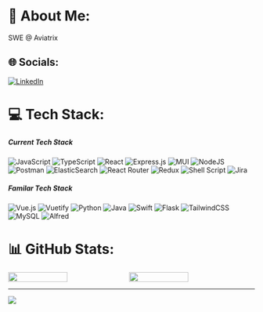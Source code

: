 # 💫 About Me:
SWE @ Aviatrix


## 🌐 Socials:
[![LinkedIn](https://img.shields.io/badge/LinkedIn-%230077B5.svg?logo=linkedin&logoColor=white)](https://linkedin.com/in/tonychen47) 

# 💻 Tech Stack:

##### Current Tech Stack
![JavaScript](https://img.shields.io/badge/javascript-%23323330.svg?style=plastic&logo=javascript&logoColor=%23F7DF1E)
![TypeScript](https://img.shields.io/badge/typescript-%23007ACC.svg?style=plastic&logo=typescript&logoColor=white)
![React](https://img.shields.io/badge/react-%2320232a.svg?style=plastic&logo=react&logoColor=%2361DAFB)
![Express.js](https://img.shields.io/badge/express.js-%23404d59.svg?style=plastic&logo=express&logoColor=%2361DAFB)
![MUI](https://img.shields.io/badge/MUI-%230081CB.svg?style=plastic&logo=material-ui&logoColor=white)
![NodeJS](https://img.shields.io/badge/node.js-6DA55F?style=plastic&logo=node.js&logoColor=white)
![Postman](https://img.shields.io/badge/Postman-FF6C37?style=plastic&logo=postman&logoColor=white)
![ElasticSearch](https://img.shields.io/badge/-ElasticSearch-005571?style=plastic&logo=elasticsearch)
![React Router](https://img.shields.io/badge/React_Router-CA4245?style=plastic&logo=react-router&logoColor=white)
![Redux](https://img.shields.io/badge/redux-%23593d88.svg?style=plastic&logo=redux&logoColor=white)
![Shell Script](https://img.shields.io/badge/shell_script-%23121011.svg?style=plastic&logo=gnu-bash&logoColor=white)
![Jira](https://img.shields.io/badge/jira-%230A0FFF.svg?style=plastic&logo=jira&logoColor=white)

##### Familar Tech Stack
![Vue.js](https://img.shields.io/badge/vuejs-%2335495e.svg?style=plastic&logo=vuedotjs&logoColor=%234FC08D)
![Vuetify](https://img.shields.io/badge/Vuetify-1867C0?style=plastic&logo=vuetify&logoColor=AEDDFF)
![Python](https://img.shields.io/badge/python-3670A0?style=plastic&logo=python&logoColor=ffdd54)
![Java](https://img.shields.io/badge/java-%23ED8B00.svg?style=plastic&logo=java&logoColor=white)
![Swift](https://img.shields.io/badge/swift-F54A2A?style=plastic&logo=swift&logoColor=white)
![Flask](https://img.shields.io/badge/flask-%23000.svg?style=plastic&logo=flask&logoColor=white)
![TailwindCSS](https://img.shields.io/badge/tailwindcss-%2338B2AC.svg?style=plastic&logo=tailwind-css&logoColor=white)
![MySQL](https://img.shields.io/badge/mysql-%2300f.svg?style=plastic&logo=mysql&logoColor=white)
![Alfred](https://img.shields.io/badge/alfred-%235C1F87.svg?style=plastic&logo=alfred)


# 📊 GitHub Stats:
<div style="display: flex; width: 100%">
  <img style="width: 49%" src="https://github-readme-stats.vercel.app/api?username=tonynchen&theme=react&hide_border=false&include_all_commits=true&count_private=true" />
  <img style="width: 49%" src="https://github-readme-streak-stats.herokuapp.com/?user=tonynchen&theme=react&hide_border=false" />
</div>

---

[![](https://visitcount.itsvg.in/api?id=tonynchen&icon=0&color=0)](https://visitcount.itsvg.in)

